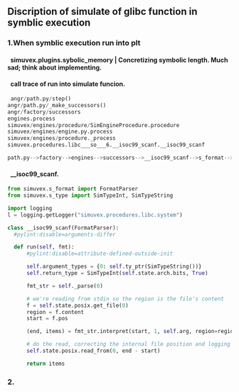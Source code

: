 ## Discription of simulate of glibc function in symblic execution
  
### 1.When symblic execution run into plt   

  #### &nbsp;&nbsp;simuvex.plugins.sybolic_memory | Concretizing symbolic length. Much sad; think about implementing.

  #### &nbsp;&nbsp;call trace of run into simulate funcion.
  ```python
  angr/path.py/step()
  angr/path.py/_make_successors()
  angr/factory/successors
  engines.process
  simuvex/engines/procedure/SimEngineProcedure.procedure
  simuvex/engines/engine.py.process
  simuvex/engines/procedure._process
  simuvex.procedures.libc___so___6.__isoc99_scanf.__isoc99_scanf
  
  path.py-->factory-->engines-->successors-->__isoc99_scanf-->s_format-->s_type
  ```

#### &nbsp;&nbsp;__isoc99_scanf.
  ```python
from simuvex.s_format import FormatParser
from simuvex.s_type import SimTypeInt, SimTypeString

import logging
l = logging.getLogger("simuvex.procedures.libc.system")

class __isoc99_scanf(FormatParser):
    #pylint:disable=arguments-differ

    def run(self, fmt):
        #pylint:disable=attribute-defined-outside-init

        self.argument_types = {0: self.ty_ptr(SimTypeString())}
        self.return_type = SimTypeInt(self.state.arch.bits, True)

        fmt_str = self._parse(0)

        # we're reading from stdin so the region is the file's content
        f = self.state.posix.get_file(0)
        region = f.content
        start = f.pos

        (end, items) = fmt_str.interpret(start, 1, self.arg, region=region)

        # do the read, correcting the internal file position and logging the action
        self.state.posix.read_from(0, end - start)

        return items
  ```
### 2. 
